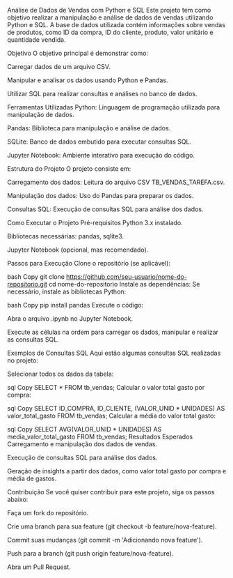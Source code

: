 Análise de Dados de Vendas com Python e SQL
Este projeto tem como objetivo realizar a manipulação e análise de dados de vendas utilizando Python e SQL. A base de dados utilizada contém informações sobre vendas de produtos, como ID da compra, ID do cliente, produto, valor unitário e quantidade vendida.

Objetivo
O objetivo principal é demonstrar como:

Carregar dados de um arquivo CSV.

Manipular e analisar os dados usando Python e Pandas.

Utilizar SQL para realizar consultas e análises no banco de dados.

Ferramentas Utilizadas
Python: Linguagem de programação utilizada para manipulação de dados.

Pandas: Biblioteca para manipulação e análise de dados.

SQLite: Banco de dados embutido para executar consultas SQL.

Jupyter Notebook: Ambiente interativo para execução do código.

Estrutura do Projeto
O projeto consiste em:

Carregamento dos dados: Leitura do arquivo CSV TB_VENDAS_TAREFA.csv.

Manipulação dos dados: Uso do Pandas para preparar os dados.

Consultas SQL: Execução de consultas SQL para análise dos dados.

Como Executar o Projeto
Pré-requisitos
Python 3.x instalado.

Bibliotecas necessárias: pandas, sqlite3.

Jupyter Notebook (opcional, mas recomendado).

Passos para Execução
Clone o repositório (se aplicável):

bash
Copy
git clone https://github.com/seu-usuario/nome-do-repositorio.git
cd nome-do-repositorio
Instale as dependências:
Se necessário, instale as bibliotecas Python:

bash
Copy
pip install pandas
Execute o código:

Abra o arquivo .ipynb no Jupyter Notebook.

Execute as células na ordem para carregar os dados, manipular e realizar as consultas SQL.

Exemplos de Consultas SQL
Aqui estão algumas consultas SQL realizadas no projeto:

Selecionar todos os dados da tabela:

sql
Copy
SELECT * FROM tb_vendas;
Calcular o valor total gasto por compra:

sql
Copy
SELECT ID_COMPRA, ID_CLIENTE, (VALOR_UNID * UNIDADES) AS valor_total_gasto
FROM tb_vendas;
Calcular a média do valor total gasto:

sql
Copy
SELECT AVG(VALOR_UNID * UNIDADES) AS media_valor_total_gasto
FROM tb_vendas;
Resultados Esperados
Carregamento e manipulação dos dados de vendas.

Execução de consultas SQL para análise dos dados.

Geração de insights a partir dos dados, como valor total gasto por compra e média de gastos.

Contribuição
Se você quiser contribuir para este projeto, siga os passos abaixo:

Faça um fork do repositório.

Crie uma branch para sua feature (git checkout -b feature/nova-feature).

Commit suas mudanças (git commit -m 'Adicionando nova feature').

Push para a branch (git push origin feature/nova-feature).

Abra um Pull Request.


